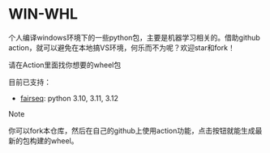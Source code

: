 # WIN-WHL
个人编译windows环境下的一些python包，主要是机器学习相关的。借助github action，就可以避免在本地搞VS环境，何乐而不为呢？欢迎star和fork！

请在Action里面找你想要的wheel包

目前已支持：
- [fairseq](https://github.com/facebookresearch/fairseq): python 3.10, 3.11, 3.12

> [!note]
> 你可以fork本仓库，然后在自己的github上使用action功能，点击按钮就能生成最新的包构建的wheel。